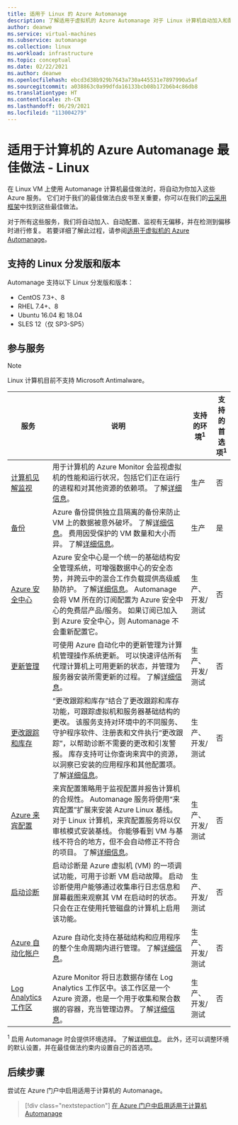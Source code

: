 ```yaml
---
title: 适用于 Linux 的 Azure Automanage
description: 了解适用于虚拟机的 Azure Automanage 对于 Linux 计算机自动加入和配置的服务的最佳做法。
author: deanwe
ms.service: virtual-machines
ms.subservice: automanage
ms.collection: linux
ms.workload: infrastructure
ms.topic: conceptual
ms.date: 02/22/2021
ms.author: deanwe
ms.openlocfilehash: ebcd3d38b929b7643a730a445531e7897990a5af
ms.sourcegitcommit: a038863c0a99dfda16133bcb08b172b6b4c86db8
ms.translationtype: HT
ms.contentlocale: zh-CN
ms.lasthandoff: 06/29/2021
ms.locfileid: "113004279"
---
```

# <a name="azure-automanage-for-machines-best-practices---linux"></a>适用于计算机的 Azure Automanage 最佳做法 - Linux

在 Linux VM 上使用 Automanage 计算机最佳做法时，将自动为你加入这些 Azure 服务。 它们对于我们的最佳做法白皮书至关重要，你可以在我们的[云采用框架](/azure/cloud-adoption-framework/manage/azure-server-management)中找到这些最佳做法。

对于所有这些服务，我们将自动加入、自动配置、监视有无偏移，并在检测到偏移时进行修复。 若要详细了解此过程，请参阅[适用于虚拟机的 Azure Automanage](automanage-virtual-machines.md)。

## <a name="supported-linux-distributions-and-versions"></a>支持的 Linux 分发版和版本

Automanage 支持以下 Linux 分发版和版本：

- CentOS 7.3+、8
- RHEL 7.4+、8
- Ubuntu 16.04 和 18.04
- SLES 12（仅 SP3-SP5）

## <a name="participating-services"></a>参与服务

>[!NOTE]
> Linux 计算机目前不支持 Microsoft Antimalware。

|服务    |说明    |支持的环境<sup>1</sup>    |支持的首选项<sup>1</sup>    |
|-----------|---------------|----------------------|-------------------------|
|[计算机见解监视](../azure-monitor/vm/vminsights-overview.md)    |用于计算机的 Azure Monitor 会监视虚拟机的性能和运行状况，包括它们正在运行的进程和对其他资源的依赖项。 了解[详细信息](../azure-monitor/vm/vminsights-overview.md)。    |生产    |否    |
|[备份](../backup/backup-overview.md)   |Azure 备份提供独立且隔离的备份来防止 VM 上的数据被意外破坏。 了解[详细信息](../backup/backup-azure-vms-introduction.md)。 费用因受保护的 VM 数量和大小而异。 了解[详细信息](https://azure.microsoft.com/pricing/details/backup/)。    |生产    |是    |
|[Azure 安全中心](../security-center/security-center-introduction.md)    |Azure 安全中心是一个统一的基础结构安全管理系统，可增强数据中心的安全态势，并跨云中的混合工作负载提供高级威胁防护。 了解[详细信息](../security-center/security-center-introduction.md)。  Automanage 会将 VM 所在的订阅配置为 Azure 安全中心的免费层产品/服务。 如果订阅已加入到 Azure 安全中心，则 Automanage 不会重新配置它。    |生产、开发/测试    |否    |
|[更新管理](../automation/update-management/overview.md)    |可使用 Azure 自动化中的更新管理为计算机管理操作系统更新。 可以快速评估所有代理计算机上可用更新的状态，并管理为服务器安装所需更新的过程。 了解[详细信息](../automation/update-management/overview.md)。    |生产、开发/测试    |否    |
|[更改跟踪和库存](../automation/change-tracking/overview.md) |“更改跟踪和库存”结合了更改跟踪和库存功能，可跟踪虚拟机和服务器基础结构的更改。 该服务支持对环境中的不同服务、守护程序软件、注册表和文件执行“更改跟踪”，以帮助诊断不需要的更改和引发警报。 库存支持可让你查询来宾中的资源，以洞察已安装的应用程序和其他配置项。  了解[详细信息](../automation/change-tracking/overview.md)。    |生产、开发/测试    |否    |
|[Azure 来宾配置](../governance/policy/concepts/guest-configuration.md)  | 来宾配置策略用于监视配置并报告计算机的合规性。 Automanage 服务将使用“来宾配置”扩展来安装 Azure Linux 基线。 对于 Linux 计算机，来宾配置服务将以仅审核模式安装基线。 你能够看到 VM 与基线不符合的地方，但不会自动修正不符合的项目。 了解[详细信息](../governance/policy/concepts/guest-configuration.md)。    |生产、开发/测试    |否    |
|[启动诊断](../virtual-machines/boot-diagnostics.md)  | 启动诊断是 Azure 虚拟机 (VM) 的一项调试功能，可用于诊断 VM 启动故障。 启动诊断使用户能够通过收集串行日志信息和屏幕截图来观察其 VM 在启动时的状态。 只会在正在使用托管磁盘的计算机上启用该功能。 |生产、开发/测试    |否    |
|[Azure 自动化帐户](../automation/automation-create-standalone-account.md)    |Azure 自动化支持在基础结构和应用程序的整个生命周期内进行管理。 了解[详细信息](../automation/automation-intro.md)。    |生产、开发/测试    |否    |
|[Log Analytics 工作区](../azure-monitor/logs/log-analytics-overview.md) |Azure Monitor 将日志数据存储在 Log Analytics 工作区中。该工作区是一个 Azure 资源，也是一个用于收集和聚合数据的容器，充当管理边界。 了解[详细信息](../azure-monitor/logs/design-logs-deployment.md)。    |生产、开发/测试    |否    |


<sup>1</sup> 启用 Automanage 时会提供环境选择。 了解[详细信息](automanage-virtual-machines.md#environment-configuration)。 此外，还可以调整环境的默认设置，并在最佳做法约束内设置自己的首选项。


## <a name="next-steps"></a>后续步骤

尝试在 Azure 门户中启用适用于计算机的 Automanage。

> [!div class="nextstepaction"]
> [在 Azure 门户中启用适用于计算机 Automanage](quick-create-virtual-machines-portal.md)